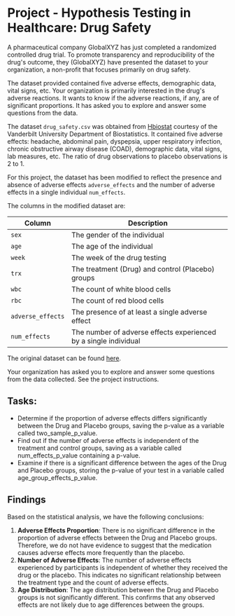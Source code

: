 # Project - Hypothesis Testing in Healthcare: Drug Safety

A pharmaceutical company GlobalXYZ has just completed a randomized controlled drug trial. To promote transparency and reproducibility of the drug's outcome, they (GlobalXYZ) have presented the dataset to your organization, a non-profit that focuses primarily on drug safety.

The dataset provided contained five adverse effects, demographic data, vital signs, etc. Your organization is primarily interested in the drug's adverse reactions. It wants to know if the adverse reactions, if any, are of significant proportions. It has asked you to explore and answer some questions from the data.

The dataset `drug_safety.csv` was obtained from [Hbiostat](https://hbiostat.org/data/) courtesy of the Vanderbilt University Department of Biostatistics. It contained five adverse effects: headache, abdominal pain, dyspepsia, upper respiratory infection, chronic obstructive airway disease (COAD), demographic data, vital signs, lab measures, etc. The ratio of drug observations to placebo observations is 2 to 1.

For this project, the dataset has been modified to reflect the presence and absence of adverse effects `adverse_effects` and the number of adverse effects in a single individual `num_effects`.

The columns in the modified dataset are: 

| Column | Description |
|--------|-------------|
|`sex` | The gender of the individual |
|`age` | The age of the individual |
|`week` | The week of the drug testing |
|`trx` | The treatment (Drug) and control (Placebo) groups | 
|`wbc` | The count of white blood cells |
|`rbc` | The count of red blood cells |
|`adverse_effects` | The presence of at least a single adverse effect |
|`num_effects` | The number of adverse effects experienced by a single individual |

The original dataset can be found [here](https://hbiostat.org/data/repo/safety.rda).

Your organization has asked you to explore and answer some questions from the data collected. See the project instructions.

## Tasks:
* Determine if the proportion of adverse effects differs significantly between the Drug and Placebo groups, saving the p-value as a variable called two_sample_p_value.
* Find out if the number of adverse effects is independent of the treatment and control groups, saving as a variable called num_effects_p_value containing a p-value.
* Examine if there is a significant difference between the ages of the Drug and Placebo groups, storing the p-value of your test in a variable called age_group_effects_p_value.

## Findings
Based on the statistical analysis, we have the following conclusions:
1. **Adverse Effects Proportion**: There is no significant difference in the proportion of adverse effects between the Drug and Placebo groups. Therefore, we do not have evidence to suggest that the medication causes adverse effects more frequently than the placebo.
2. **Number of Adverse Effects**: The number of adverse effects experienced by participants is independent of whether they received the drug or the placebo. This indicates no significant relationship between the treatment type and the count of adverse effects.
3. **Age Distribution**: The age distribution between the Drug and Placebo groups is not significantly different. This confirms that any observed effects are not likely due to age differences between the groups.
